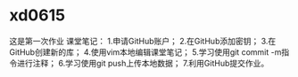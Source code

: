 # xd0615
这是第一次作业
课堂笔记：
1.申请GitHub账户；
2.在GitHub添加密钥；
3.在GitHub创建新的库；
4.使用vim本地编辑课堂笔记；
5.学习使用git commit -m指令进行注释；
6.学习使用git push上传本地数据；
7.利用GitHub提交作业。
